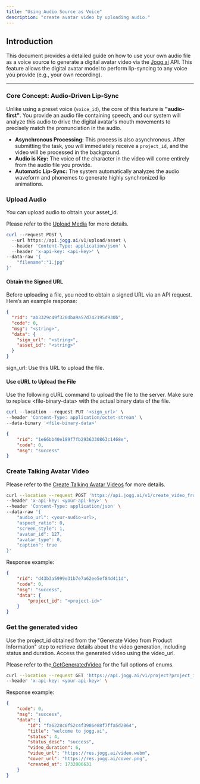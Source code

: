 ```yaml
---
title: "Using Audio Source as Voice"
description: "create avatar video by uploading audio."
---
```


## Introduction

This document provides a detailed guide on how to use your own audio file as a voice source to generate a digital avatar video via the [Jogg.ai](http://Jogg.ai) API. This feature allows the digital avatar model to perform lip-syncing to any voice you provide (e.g., your own recording).

---

### **Core Concept: Audio-Driven Lip-Sync**

Unlike using a preset voice (`voice_id`), the core of this feature is **"audio-first"**. You provide an audio file containing speech, and our system will analyze this audio to drive the digital avatar's mouth movements to precisely match the pronunciation in the audio.

- **Asynchronous Processing:** This process is also asynchronous. After submitting the task, you will immediately receive a `project_id`, and the video will be processed in the background.
- **Audio is Key:** The voice of the character in the video will come entirely from the audio file you provide.
- **Automatic Lip-Sync:** The system automatically analyzes the audio waveform and phonemes to generate highly synchronized lip animations.

### Upload Audio

You can upload audio to obtain your asset_id.

Please refer to the [Upload Media](https://docs.jogg.ai/api-reference/UploadFile/UploadFile) for more details.

```powershell
curl --request POST \
  --url https://api.jogg.ai/v1/upload/asset \
  --header 'Content-Type: application/json' \
  --header 'x-api-key: <api-key>' \
--data-raw '{
    "filename":"1.jpg"
}'
```

#### Obtain the Signed URL

Before uploading a file, you need to obtain a signed URL via an API request. 
Here’s an example response:

```json
{
  "rid": "ab3329c49f320dba9a57d742195d930b",
  "code": 0,
  "msg": "<string>",
  "data": {
    "sign_url": "<string>",
    "asset_id": "<string>"
  }
}
```

sign_url: Use this URL to upload the file.

#### Use cURL to Upload the File

Use the following cURL command to upload the file to the server. Make sure to replace \<file-binary-data\> with the actual binary data of the file.

```powershell
curl --location --request PUT '<sign_url>' \
--header 'Content-Type: application/octet-stream' \
--data-binary '<file-binary-data>'
```

```json
{
    "rid": "1e66bb40e189f7fb2936330863c1468e",
    "code": 0,
    "msg": "success"
}
```

### Create Talking Avatar Video

Please refer to the [Create Talking Avatar Videos](https://docs.jogg.ai/api-reference/Create-Avatar-Videos/CreateAvatarVideo) for more details.

```bash
curl --location --request POST 'https://api.jogg.ai/v1/create_video_from_talking_avatar' \
--header 'x-api-key: <your-api-key>' \
--header 'Content-Type: application/json' \
--data-raw '{
    "audio_url": <your-audio-url>,
    "aspect_ratio": 0,
    "screen_style": 1,
    "avatar_id": 127,
    "avatar_type": 0,
    "caption": true   
}'
```

Response example:

```json
{
    "rid": "d43b3a5999e31b7e7a62ee5ef84d411d",
    "code": 0,
    "msg": "success",
    "data": {
        "project_id": "<project-id>"   
    }
}
```

### Get the generated video

Use the project_id obtained from the "Generate Video from Product Information" step to retrieve details about the video generation, including status and duration. Access the generated video using the video_url.

Please refer to the[ GetGeneratedVideo](https://docs.jogg.ai/api-reference/GetGeneratedVideo/GetGeneratedVideo) for the full options of enums.

```bash
curl --location --request GET 'https://api.jogg.ai/v1/project?project_id=fa6228c0f52c4f3986e88f7ffa5d2864' \
--header 'x-api-key: <your-api-key>' \
```

Response example:

```json
{
    "code": 0,
    "msg": "success",
    "data": {
        "id": "fa6228c0f52c4f3986e88f7ffa5d2864",
        "title": "welcome to jogg.ai",
        "status": 4,
        "status_desc": "success",
        "video_duration": 6,
        "video_url": "https://res.jogg.ai/video.webm",
        "cover_url": "https://res.jogg.ai/cover.png",
        "created_at": 1732806631
    }
}
```